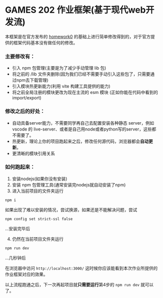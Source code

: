 # GAMES 202 作业框架(基于现代web开发流)

本框架是在官方发布的 [homework0](http://games-cn.org/forums/topic/zuoye0fabugonggao/) 的基础上进行简单修改得到的，对于官方提供的框架代码基本没有做任何的修改。

### 主要修改有：

- 引入 npm 包管理(主要是为了减少手动管理 lib 包)
- 将之前的 /lib 文件夹删除(因为我们已经不需要手动引入这些包了，只需要通过npm去下载管理)
- 引入模块热更新能力(利用 vite 构建工具提供的能力)
- 将之前全局注册的模块更改为现在主流的 esm 模块 (正如你能在代码中看到的 import/export)

### 修改之后的好处：
- 自动具备server能力，不需要同学再自己去配置安装各种静态 server，例如vscode 的 live-server、或者是自己用node或者python写的server，这些都不需要了。
- 热更新，理论上你的项目跑起来之后，修改任何源代码，浏览器都会**自动更新**。
- 更清晰的模块引用关系

### 如何跑起来：
1. 安装nodejs(如果你没有安装)
2. 安装 npm 包管理工具(通常安装完nodejs就自动安装了npm)
3. 进入当前项目的文件夹运行
```
npm i
```
如果出现了难以安装的情况，尝试换源，如果还是不能解决问题，尝试
```
npm config set strict-ssl false
```
...安装完毕后

4. 仍然在当前项目文件夹运行
```
npm run dev
```
...几秒钟后

在浏览器中访问 `http://localhost:3000/` 这时候你应该能看到本次作业所提供的作业框架对应的效果。

以上流程跑通之后，下一次再起项目就**只需要运行**第4步的 `npm run dev` 就可以了。
